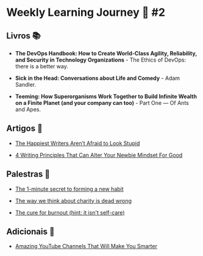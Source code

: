 # Weekly Learning Journey 🧠 #2

## Livros 📚

- **The DevOps Handbook: How to Create World-Class Agility, Reliability, and Security in Technology Organizations** - The Ethics of DevOps: there is a better way.

- **Sick in the Head: Conversations about Life and Comedy** - Adam Sandler.

- **Teeming: How Superorganisms Work Together to Build Infinite Wealth on a Finite Planet (and your company can too)** - Part One — Of Ants and Apes.

## Artigos 📜

- [The Happiest Writers Aren’t Afraid to Look Stupid](https://writingcooperative.com/the-happiest-writers-arent-afraid-to-look-stupid-eb93b2caa267)

- [4 Writing Principles That Can Alter Your Newbie Mindset For Good](https://writingcooperative.com/4-writing-principles-that-can-alter-your-newbie-mindset-for-good-eaaa052b3609)

## Palestras 🎤

- [The 1-minute secret to forming a new habit](https://www.ted.com/talks/christine_carter_the_1_minute_secret_to_forming_a_new_habit)

- [The way we think about charity is dead wrong](https://www.ted.com/talks/dan_pallotta_the_way_we_think_about_charity_is_dead_wrong?rid=cl6kQcO5gMxE)

- [The cure for burnout (hint: it isn't self-care)](https://www.ted.com/talks/emily_nagoski_and_amelia_nagoski_the_cure_for_burnout_hint_it_isn_t_self_care?referrer=playlist-the_most_popular_ted_talks_of_2021)

## Adicionais 🌟

- [Amazing YouTube Channels That Will Make You Smarter](https://medium.com/dare-to-be-better/amazing-youtube-channels-that-will-make-you-smarter-d961d7977d51)
